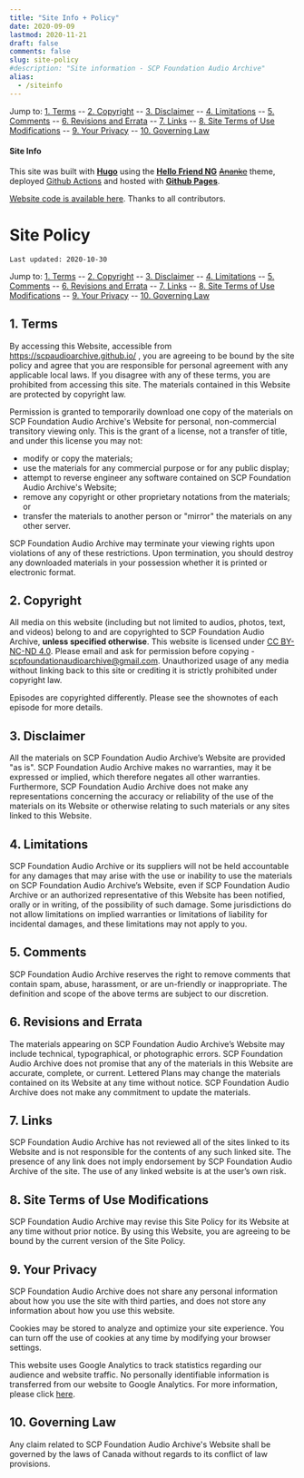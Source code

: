```yaml
---
title: "Site Info + Policy"
date: 2020-09-09
lastmod: 2020-11-21
draft: false
comments: false
slug: site-policy
#description: "Site information - SCP Foundation Audio Archive"
alias:
  - /siteinfo
---
```


Jump to:
[1. Terms](#1-terms) --
[2. Copyright](#2-copyright) --
[3. Disclaimer](#3-disclaimer) --
[4. Limitations](#4-limitations) --
[5. Comments](#5-comments) --
[6. Revisions and Errata](#6-revisions-and-errata) --
[7. Links](#7-links) --
[8. Site Terms of Use Modifications](#8-site-terms-of-use-modifications) --
[9. Your Privacy](#9-your-privacy) --
[10. Governing Law](#10-governing-law)

#### Site Info

This site was built with **[Hugo](https://gohugo.io/)** using the **[Hello Friend NG](https://github.com/rhazdon/hugo-theme-hello-friend-ng/)** ~~[Ananke](https://github.com/theNewDynamic/gohugo-theme-ananke)~~ theme, deployed [Github Actions](https://github.com/features/actions) and hosted with **[Github Pages](https://pages.github.com/)**.

[Website code is available here](https://github.com/scpaudioarchive/website-site#readme). Thanks to all contributors.

# Site Policy

```
Last updated: 2020-10-30
```

Jump to:
[1. Terms](#1-terms) --
[2. Copyright](#2-copyright) --
[3. Disclaimer](#3-disclaimer) --
[4. Limitations](#4-limitations) --
[5. Comments](#5-comments) --
[6. Revisions and Errata](#6-revisions-and-errata) --
[7. Links](#7-links) --
[8. Site Terms of Use Modifications](#8-site-terms-of-use-modifications) --
[9. Your Privacy](#9-your-privacy) --
[10. Governing Law](#10-governing-law)

## 1. Terms

By accessing this Website, accessible from https://scpaudioarchive.github.io/ , you
are agreeing to be bound by the site policy and agree that you are responsible for personal agreement with any
applicable local laws. If you disagree with any of these terms, you are prohibited from accessing this site.
The materials contained in this Website are protected by copyright law.​

Permission is granted to temporarily download one copy of the materials on SCP Foundation Audio Archive's Website for personal,
non-commercial transitory viewing only. This is the grant of a license, not a transfer of title, and under this
license you may not:

- modify or copy the materials;
- use the materials for any commercial purpose or for any public display;
- attempt to reverse engineer any software contained on SCP Foundation Audio Archive's Website;
- remove any copyright or other proprietary notations from the materials; or
- transfer the materials to another person or "mirror" the materials on any other server.

SCP Foundation Audio Archive may terminate your viewing rights upon violations of any of these restrictions. Upon termination,
you should destroy any downloaded materials in your possession whether it is printed or electronic format.

## 2. Copyright

All media on this website (including but not limited to audios, photos, text, and videos) belong to and are copyrighted
to SCP Foundation Audio Archive, **unless specified otherwise**. This website is licensed under [CC BY-NC-ND 4.0](http://creativecommons.org/licenses/by-nc-nd/4.0/). Please email and ask for permission before copying - [scpfoundationaudioarchive@gmail.com](mailto:scpfoundationaudioarchive@gmail.com). Unauthorized usage of any media without linking back to this site or crediting it is strictly prohibited under copyright law.

Episodes are copyrighted differently. Please see the shownotes of each episode for more details.

## 3. Disclaimer

All the materials on SCP Foundation Audio Archive’s Website are provided "as is". SCP Foundation Audio Archive makes no warranties, may it be
expressed or implied, which therefore negates all other warranties. Furthermore, SCP Foundation Audio Archive does not make any
representations concerning the accuracy or reliability of the use of the materials on its Website or otherwise
relating to such materials or any sites linked to this Website.

## 4. Limitations

SCP Foundation Audio Archive or its suppliers will not be held accountable for any damages that may arise with the use or inability to
use the materials on SCP Foundation Audio Archive’s Website, even if SCP Foundation Audio Archive or an authorized representative of this Website has
been notified, orally or in writing, of the possibility of such damage. Some jurisdictions do not allow limitations on
implied warranties or limitations of liability for incidental damages, and these limitations may not apply to you.

## 5. Comments

SCP Foundation Audio Archive reserves the right to remove comments that contain spam, abuse, harassment, or are un-friendly or inappropriate.
The definition and scope of the above terms are subject to our discretion.

## 6. Revisions and Errata

The materials appearing on SCP Foundation Audio Archive’s Website may include technical, typographical, or photographic errors.
SCP Foundation Audio Archive does not promise that any of the materials in this Website are accurate, complete, or current.
Lettered  Plans may change the materials contained on its Website at any time without notice. SCP Foundation Audio Archive does
not make any commitment to update the materials.

## 7. Links

SCP Foundation Audio Archive has not reviewed all of the sites linked to its Website and is not responsible for the contents of
any such linked site. The presence of any link does not imply endorsement by SCP Foundation Audio Archive of the site. The use
of any linked website is at the user’s own risk.

## 8. Site Terms of Use Modifications

SCP Foundation Audio Archive may revise this Site Policy for its Website at any time without prior notice. By using this Website,
you are agreeing to be bound by the current version of the Site Policy.

## 9. Your Privacy

SCP Foundation Audio Archive does not share any personal information about how you use the site with third parties, and
does not store any information about how you use this website.

Cookies may be stored to analyze and optimize your site experience. You can turn off the use of cookies at any
time by modifying your browser settings.

This website uses Google Analytics to track statistics regarding our audience and website traffic. No personally
identifiable information is transferred from our website to Google Analytics. For more information, please
click [here](https://www.google.com/intl/en/policies/privacy/).

## 10. Governing Law

Any claim related to SCP Foundation Audio Archive's Website shall be governed by the laws of Canada without regards to its conflict
of law provisions.
